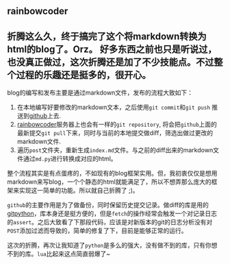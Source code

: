 ## rainbowcoder

折腾这么久，终于搞完了这个将markdown转换为html的blog了。Orz。
好多东西之前也只是听说过，也没真正做过，这次折腾还是加了不少技能点。不过整个过程的乐趣还是挺多的，很开心。
-----

blog的编写和发布主要是通过markdown文件，发布的流程大致如下：
1. 在本地编写好要修改的markdown文本，之后使用`git commit`和`git push` 推送到[github](https://github.com/lvzixun/rainbowCoder)上去.
2. [rainbowcoder](rainbowcoder.com)服务器上也会有一样的`git repository`, 将会把`github`上面的最新提交`git pull`下来，同时与当前的本地提交做diff，筛选出做过更改的markdown文件.
3. 遍历`post`文件夹，重新生成`index.md`文件。与之前的diff出来的markdown文件通过`md.py`进行转换成对应的html。

整个流程其实是有点蛋疼的，不如现有的blog框架实用。但，我初衷仅仅是想用markdown来写blog，一个个静态的html就能满足了，所以不想弄那么庞大的框架来实现这一简单的功能。所以就自己折腾了 ;)。

`github`的主要作用是为了做备份，同时保留历史提交记录。做diff的库是用的[gitpython](https://pythonhosted.org/GitPython/0.3.1/tutorial.html)，库本身还是挺方便的，但是`fetch`的操作经常会触发一个对记录日志的`assert`。之后大致看了下那段代码，应该是对新版本的git的日志分析没有对`POST`添加过滤而导致的，简单的修复了下，目前是能够正常的运行。 

这次的折腾，再次让我知道了`python`是多么的强大，没有做不到的库，只有你想不到的库。`lua`比起来这点简直弱爆了~




